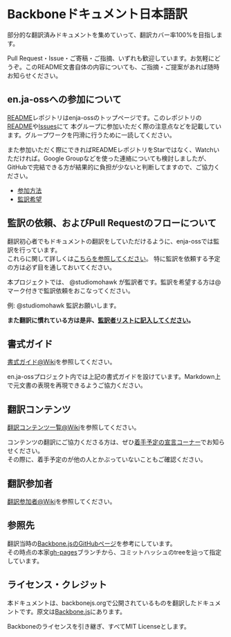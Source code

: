 # Backboneドキュメント日本語訳

部分的な翻訳済みドキュメントを集めていって、翻訳カバー率100%を目指します。

Pull Request・Issue・ご寄稿・ご指摘、いずれも歓迎しています。お気軽にどうぞ。このREADME文書自体の内容についても、ご指摘・ご提案があれば随時お知らせください。

## en.ja-ossへの参加について

[README](https://github.com/enja-oss/README)レポジトリはenja-ossのトップページです。このレポジトリの[README](https://github.com/enja-oss/README/blob/master/readme.md)や[Issues](https://github.com/enja-oss/README/issues)にて
本グループに参加いただく際の注意点などを記載しています。グループワークを円滑に行うために一読してください。

また参加いただく際にできればREADMEレポジトリをStarではなく、Watchいただければ。Google Groupなどを使った連絡についても検討しましたが、GitHubで完結できる方が結果的に負担が少ないと判断してますので、ご協力ください。

- [参加方法](https://github.com/enja-oss/README/blob/master/readme.md#%E5%8F%82%E5%8A%A0%E6%96%B9%E6%B3%95)
- [監訳希望](https://github.com/enja-oss/README/blob/master/readme.md#%E7%9B%A3%E8%A8%B3%E5%B8%8C%E6%9C%9B)

## 監訳の依頼、およびPull Requestのフローについて

翻訳初心者でもドキュメントの翻訳をしていただけるように、enja-ossでは監訳を行っています。  
これらに関して詳しくは[こちらを参照してください](https://github.com/enja-oss/README/wiki/Review-and-Pull-Request-Flow)。
特に監訳を依頼する予定の方は必ず目を通しておいてください。

本プロジェクトでは、 @studiomohawk が監訳者です。監訳を希望する方は@マーク付きで監訳依頼をおこなってください。

例: @studiomohawk 監訳お願いします。

**また翻訳に慣れている方は是非、[監訳者リストに記入してください](https://github.com/enja-oss/README/issues/5)。**

## 書式ガイド

[書式ガイド@Wiki](https://github.com/enja-oss/README/wiki/markdown-in-japanese)を参照してください。

en.ja-ossプロジェクト内では上記の書式ガイドを設けています。Markdown上で元文書の表現を再現できるようご協力ください。

## 翻訳コンテンツ

[翻訳コンテンツ一覧@Wiki](https://github.com/enja-oss/Backbone/wiki/%E7%BF%BB%E8%A8%B3%E3%82%B3%E3%83%B3%E3%83%86%E3%83%B3%E3%83%84%E4%B8%80%E8%A6%A7)を参照してください。

コンテンツの翻訳にご協力くださる方は、ぜひ[着手予定の宣言コーナー](https://github.com/enja-oss/Backbone/issues/1 "着手予定の宣言コーナー · Issue #1 · enja-oss/Backbone")でお知らせください。  
その際に、着手予定のが他の人とかぶっていないこともご確認ください。

## 翻訳参加者

[翻訳参加者@Wiki](https://github.com/enja-oss/Backbone/wiki/%E7%BF%BB%E8%A8%B3%E5%8F%82%E5%8A%A0%E8%80%85)を参照してください。

## 参照先

翻訳当時の[Backbone.jsのGitHubページ](http://backbonejs.org/)を参考にしています。  
その時点の本家[gh-pages](https://github.com/documentcloud/backbone/tree/gh-pages)ブランチから、コミットハッシュのtreeを辿って指定しています。

## ライセンス・クレジット

本ドキュメントは、backbonejs.orgで公開されているものを翻訳したドキュメントです。原文は[Backbone.js](http://backbonejs.org/ "Backbone.js")にあります。

Backboneのライセンスを引き継ぎ、すべてMIT Licenseとします。
